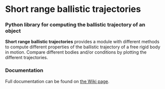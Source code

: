 # Short range ballistic trajectories
### Python library for computing the ballistic trajectory of an object

**Short range ballistic trajectories** provides a module with different methods to compute different properties of the ballistic trajectory of a free rigid body in motion. Compare different bodies and/or conditions by plotting the different trajectories.

### Documentation
Full documentation can be found on [the Wiki page](https://github.com/444Erik/ballistic_trajectories_public/wiki).
